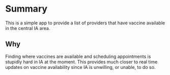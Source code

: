 # Summary

This is a simple app to provide a list of providers that have vaccine available in the central IA area.

## Why

Finding where vaccines are available and scheduling appointments is stupidly hard in IA at the moment.
This provides much closer to real time updates on vaccine availability since IA
is unwilling, or unable, to do so.

